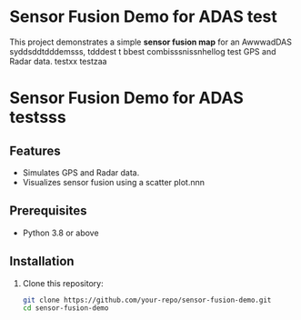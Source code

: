 # Sensor Fusion Demo for ADAS test

This project demonstrates a simple **sensor fusion map** for an AwwwadDAS syddsddtdddemsss, tdddest t bbest combisssnissnhellog test GPS and Radar data. testxx testzaa
# Sensor Fusion Demo for ADAS testsss

## Features
- Simulates GPS and Radar data.
- Visualizes sensor fusion using a scatter plot.nnn

## Prerequisites
- Python 3.8 or above

## Installation
1. Clone this repository:
   ```bash
   git clone https://github.com/your-repo/sensor-fusion-demo.git
   cd sensor-fusion-demo
